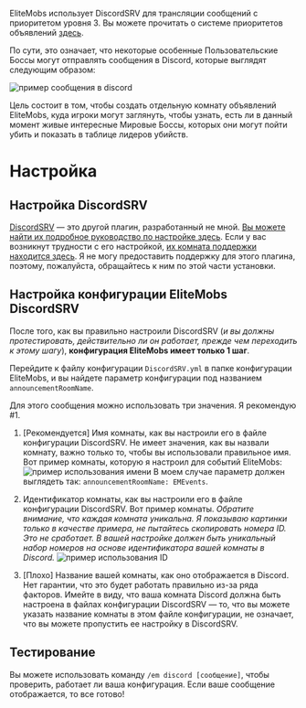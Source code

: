 EliteMobs использует DiscordSRV для трансляции сообщений с приоритетом уровня 3. Вы можете прочитать о системе
приоритетов объявлений [здесь]($language$/elitemobs/announcement_priority_system.md).

По сути, это означает, что некоторые особенные Пользовательские Боссы могут отправлять сообщения в Discord, которые
выглядят следующим образом:

![пример сообщения в discord](https://i.imgur.com/sIndft0.png)

Цель состоит в том, чтобы создать отдельную комнату объявлений EliteMobs, куда игроки могут заглянуть, чтобы узнать,
есть ли в данный момент живые интересные Мировые Боссы, которых они могут пойти убить и показать в таблице лидеров
убийств.

# Настройка

## Настройка DiscordSRV

[DiscordSRV](https://www.spigotmc.org/resources/discordsrv.18494/) — это другой плагин, разработанный не
мной. [Вы можете найти их подробное руководство по настройке здесь](https://github.com/discordsrv/discordsrv/wiki/Installation).
Если у вас возникнут трудности с его
настройкой, [их комната поддержки находится здесь](https://discord.discordsrv.com/). Я не могу предоставить поддержку
для этого плагина, поэтому, пожалуйста, обращайтесь к ним по этой части установки.

## Настройка конфигурации EliteMobs DiscordSRV

После того, как вы правильно настроили DiscordSRV (*и вы должны протестировать, действительно ли он работает, прежде чем
переходить к этому шагу*), **конфигурация EliteMobs имеет только 1 шаг**.

Перейдите к файлу конфигурации `DiscordSRV.yml` в папке конфигурации EliteMobs, и вы найдете параметр конфигурации под названием `announcementRoomName`.

Для этого сообщения можно использовать три значения. Я рекомендую #1.

1. [Рекомендуется] Имя комнаты, как вы настроили его в файле конфигурации DiscordSRV. Не имеет значения, как вы назвали
   комнату, важно только то, чтобы вы использовали правильное имя. Вот пример комнаты, которую я настроил для событий
   EliteMobs:
   ![пример использования имени](https://i.imgur.com/a2kMWXv.png)
   В моем случае параметр должен выглядеть так: `announcementRoomName: EMEvents`.

2. Идентификатор комнаты, как вы настроили его в файле конфигурации DiscordSRV. Вот пример комнаты. *Обратите внимание,
   что каждая комната уникальна. Я показываю картинки только в качестве примера, не пытайтесь скопировать номера ID. Это
   не сработает. В вашей настройке должен быть уникальный набор номеров на основе идентификатора вашей комнаты в
   Discord.*
   ![пример использования ID](https://i.imgur.com/CGElkdh.png)
3. [Плохо] Название вашей комнаты, как оно отображается в Discord. Нет гарантии, что это будет работать правильно из-за
   ряда факторов. Имейте в виду, что ваша комната Discord должна быть настроена в файлах конфигурации DiscordSRV — то,
   что вы можете указать название комнаты в этом файле конфигурации, не означает, что вы можете пропустить ее настройку
   в DiscordSRV.

## Тестирование

Вы можете использовать команду `/em discord [сообщение]`, чтобы проверить, работает ли ваша конфигурация. Если ваше
сообщение отображается, то все готово!

